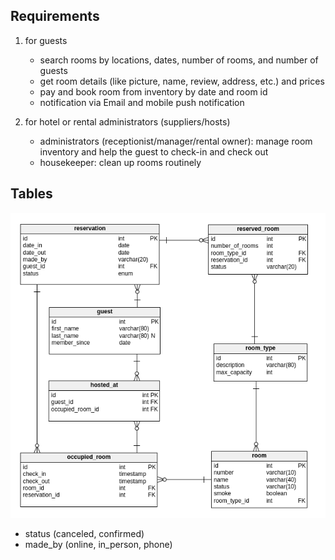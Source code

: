 ## Requirements
1. for guests
    - search rooms by locations, dates, number of rooms, and number of guests
    - get room details (like picture, name, review, address, etc.) and prices
    - pay and book room from inventory by date and room id
    - notification via Email and mobile push notification
    
2. for hotel or rental administrators (suppliers/hosts)
    - administrators (receptionist/manager/rental owner): manage room inventory and help the guest to check-in and check out
    - housekeeper: clean up rooms routinely

## Tables
![alt text](table.png) <br />
- status (canceled, confirmed)
- made_by (online, in_person, phone)

